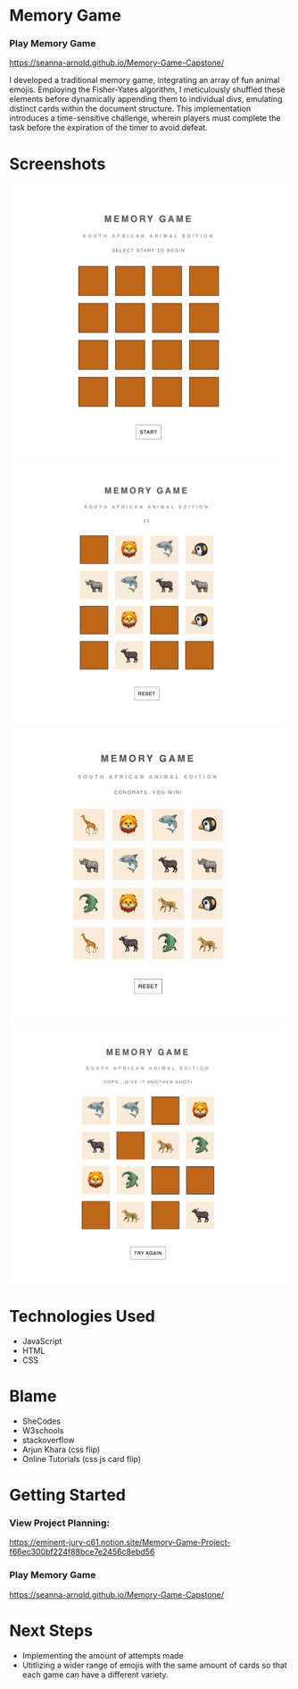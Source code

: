 # Memory Game
### Play Memory Game
https://seanna-arnold.github.io/Memory-Game-Capstone/

I developed a traditional memory game, integrating an array of fun animal emojis. Employing the Fisher-Yates algorithm, I meticulously shuffled these elements before dynamically appending them to individual divs, emulating distinct cards within the document structure. This implementation introduces a time-sensitive challenge, wherein players must complete the task before the expiration of the timer to avoid defeat.

# Screenshots

<img src="screenshots/start.png">
<img src="screenshots/timer.png">
<img src="screenshots/won.png">
<img src="screenshots/lost.png">

# Technologies Used

- JavaScript
- HTML
- CSS

# Blame

- SheCodes
- W3schools
- stackoverflow
- Arjun Khara (css flip)
- Online Tutorials (css js card flip)

# Getting Started

### View Project Planning:
https://eminent-jury-c61.notion.site/Memory-Game-Project-f66ec300bf224f88bce7e2456c8ebd56

### Play Memory Game
https://seanna-arnold.github.io/Memory-Game-Capstone/

# Next Steps

- Implementing the amount of attempts made
- Utitlizing a wider range of emojis with the same amount of cards so that each game can have a different variety.
